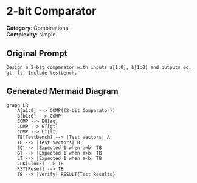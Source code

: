 # 2-bit Comparator

**Category**: Combinational  
**Complexity**: simple

## Original Prompt

```
Design a 2-bit comparator with inputs a[1:0], b[1:0] and outputs eq, gt, lt. Include testbench.
```

## Generated Mermaid Diagram

```mermaid
graph LR
    A[a1:0] --> COMP((2-bit Comparator))
    B[b1:0] --> COMP
    COMP --> EQ[eq]
    COMP --> GT[gt]
    COMP --> LT[lt]
    TB[Testbench] --> |Test Vectors| A
    TB --> |Test Vectors| B
    EQ --> |Expected 1 when a=b| TB
    GT --> |Expected 1 when a>b| TB
    LT --> |Expected 1 when a<b| TB
    CLK[Clock] --> TB
    RST[Reset] --> TB
    TB --> |Verify| RESULT{Test Results}
```
